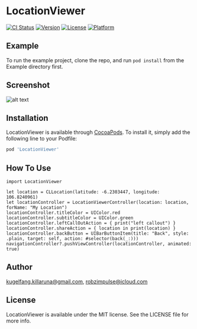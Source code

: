 # LocationViewer

[![CI Status](http://img.shields.io/travis/kugelfang.killaruna@gmail.com/LocationViewer.svg?style=flat)](https://travis-ci.org/kugelfang.killaruna@gmail.com/LocationViewer)
[![Version](https://img.shields.io/cocoapods/v/LocationViewer.svg?style=flat)](http://cocoapods.org/pods/LocationViewer)
[![License](https://img.shields.io/cocoapods/l/LocationViewer.svg?style=flat)](http://cocoapods.org/pods/LocationViewer)
[![Platform](https://img.shields.io/cocoapods/p/LocationViewer.svg?style=flat)](http://cocoapods.org/pods/LocationViewer)

## Example

To run the example project, clone the repo, and run `pod install` from the Example directory first.

## Screenshot
![alt text](https://github.com/robzimpulse/LocationViewer/blob/master/Screenshot/Simulator%20Screen%20Shot%20-%20iPhone%205s%20-%202018-01-18%20at%2015.19.31.png?raw=true)

## Installation

LocationViewer is available through [CocoaPods](http://cocoapods.org). To install
it, simply add the following line to your Podfile:

```ruby
pod 'LocationViewer'
```

## How To Use

```
import LocationViewer
```

```
let location = CLLocation(latitude: -6.2303447, longitude: 106.8240961)
let locationController = LocationViewerController(location: location, forName: "My Location")
locationController.titleColor = UIColor.red
locationController.subtitleColor = UIColor.green
locationController.leftCallOutAction = { print("left callout") }
locationController.shareAction = { location in print(location) }
locationController.backButton = UIBarButtonItem(title: "Back", style: .plain, target: self, action: #selector(back(_:)))
navigationController?.pushViewController(locationController, animated: true)
```

## Author

kugelfang.killaruna@gmail.com, robzimpulse@icloud.com

## License

LocationViewer is available under the MIT license. See the LICENSE file for more info.
